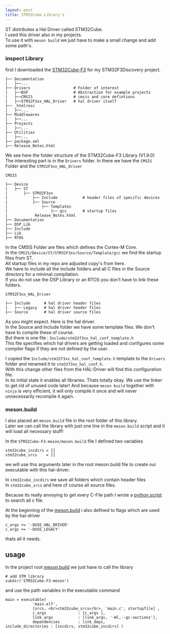```yaml
---
layout: post
title: STM32Cube Library's
---
```


ST distributes a Hal Driver called STM32Cube.  
I used this driver also in my projects.  
To use it with `meson build` we just have to make a small change and add some path's.

### inspect Library

first I downloaded the [STM32Cube-F3](http://www.st.com/en/embedded-software/stm32cubef3.html) for my STM32F3Discovery project.

```
├── Documentation
|   ├──...
├── Drivers                   # Folder of interest
|   ├──BSP                    # Abstraction for example projects
|   ├──CMSIS                  # cmsis and core defintions
|   ├──STM32F3xx_HAL_Driver   # hal driver itself
├── _htmlresc
|   ├──...
├── Middlewares
|   ├──...
├── Projects
|   ├──...
├── Utilities
|   ├──...
├── package.xml
├── Release_Notes.html
```

We see here the folder structure of the STM32Cube-F3 Library (V1.9.0)  
The interesting part is in the `Drivers` folder.
In there we have the `CMSIS` Folder and the `STM32F3xx_HAL_Driver`

`CMSIS`
```
├── Device
|   ├── ST
|       ├── STM32F3xx
|           ├── Include           # header files of specific devices
|           ├── Source             
|               ├── Templates
|                   ├── gcc       # startup files
|            Release_Notes.html
├── Documentation
├── DSP_Lib
├── Include
├── Lib
├── RTOS
```
In the CMSIS Folder are files which defines the Cortex-M Core.  
In the `CMSIS/Device/ST/STM32F3xx/Source/Template/gcc` we find the startup files from ST.  
All startup files in my repo are adjusted copy's from here.  
We have to include all the include folders and all C files in the Source directory for a minimal compilation.  
If you do not use the DSP Library or an RTOS you don't have to link these folders.


`STM32F3xx_HAL_Driver`
```
├── Include      # hal driver header files
|   ├── Legacy   # hal driver header files
├── Source       # hal driver source files
```

As you might expect. Here is the hal driver.  
In the Source and Include folder we have some template files. We don't have to compile these of course.  
But there is one file : `Include/stm32f3xx_hal_conf_template.h`  
This file specifies which hal drivers are getting loaded and configures some compiler flags if they are not defined by the user.

I copied the `Include/stm32f3xx_hal_conf_template.h` template to the `Drivers` folder and renamed it to `stm32f3xx_hal_conf.h`.  
With this change other files from the HAL-Driver will find this configuration file.  
In its initial state it enables all libraries. Thats totally okay. We use the linker to get rid of unused code later!
And because `meson build` together with `ninja` is very efficient, it will only compile it once and will never unnecessarily recompile it again.

### meson.build

I also placed an `meson.build` file in the root folder of this library.  
Later we can call the library with just one line in the `meson.build` script and it will load all necessary stuff!

In the `STM32Cube-F3-meson/meson.build` file I defined two variables

```
stm32cube_incdirs = []
stm32cube_srcs    = []
```

we will use this arguments later in the root meson.build file to create our executable with this hal-driver.

In `stm32cube_incdirs` we save all folders which contain header files  
In `stm32cube_srcs` and here of course all source files.

Because its really annoying to get every C-File path I wrote a [python script](https://github.com/hwengineer/STM32Cube-F3-meson/blob/master/list_all_c_files.py) to search all c file.

At the beginning of the [meson.build](https://github.com/hwengineer/STM32Cube-F3-meson/blob/master/meson.build) i also defined to flags which are used by the hal-driver
```
c_args += '-DUSE_HAL_DRIVER'
c_args += '-DUSE_LEGACY'
```

thats all it needs.

## usage

In the project root [meson.build](https://github.com/hwengineer/STM32F3Discovery-meson-example/blob/master/meson.build) we just have to call the library
```
# add STM library
subdir('STM32Cube-F3-meson')
```

and use the path variables in the executable command

```
main = executable(
            'main.elf',
            [srcs, <br>stm32cube_srcs</br>, 'main.c', startupfile] ,
            c_args              : [c_args ],
            link_args           : [link_args, '-Wl,--gc-sections'],
            dependencies        : link_deps,
include_directories : [incdirs, stm32cube_incdirs] )
```
